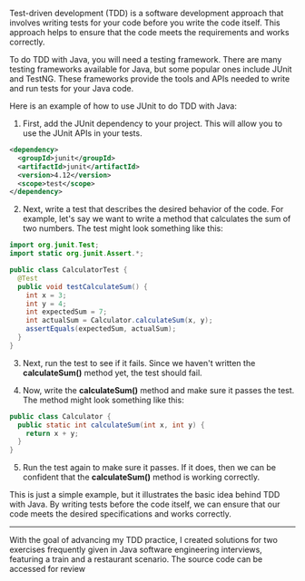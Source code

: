 Test-driven development (TDD) is a software development approach that involves writing tests for your code before you write the code itself. This approach helps to ensure that the code meets the requirements and works correctly.

To do TDD with Java, you will need a testing framework. There are many testing frameworks available for Java, but some popular ones include JUnit and TestNG. These frameworks provide the tools and APIs needed to write and run tests for your Java code.

Here is an example of how to use JUnit to do TDD with Java:

1. First, add the JUnit dependency to your project. This will allow you to use the JUnit APIs in your tests.

```xml
<dependency>
  <groupId>junit</groupId>
  <artifactId>junit</artifactId>
  <version>4.12</version>
  <scope>test</scope>
</dependency>

```

2. Next, write a test that describes the desired behavior of the code. For example, let's say we want to write a method that calculates the sum of two numbers. The test might look something like this:

```java
import org.junit.Test;
import static org.junit.Assert.*;

public class CalculatorTest {
  @Test
  public void testCalculateSum() {
    int x = 3;
    int y = 4;
    int expectedSum = 7;
    int actualSum = Calculator.calculateSum(x, y);
    assertEquals(expectedSum, actualSum);
  }
}
```

3. Next, run the test to see if it fails. Since we haven't written the **calculateSum()** method yet, the test should fail.

4. Now, write the **calculateSum()** method and make sure it passes the test. The method might look something like this:

```java
public class Calculator {
  public static int calculateSum(int x, int y) {
    return x + y;
  }
}
```
5. Run the test again to make sure it passes. If it does, then we can be confident that the **calculateSum()** method is working correctly.

This is just a simple example, but it illustrates the basic idea behind TDD with Java. By writing tests before the code itself, we can ensure that our code meets the desired specifications and works correctly.



------------

With the goal of advancing my TDD practice, I created solutions for two exercises frequently given in Java software engineering interviews, featuring a train and a restaurant scenario. The source code can be accessed for review
